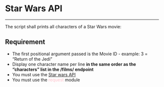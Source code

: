 # Star Wars API
---
The script shall prints all characters of a Star Wars movie:

## Requirement
* The first positional argument passed is the Movie ID - example: 3 = “Return of the Jedi”
* Display one character name per line **in the same order as the “characters” list in the /films/ endpoint**
* You must use the [Star wars API](https://swapi-api.alx-tools.com/)
* You must use the <span style="color: pink"> request </span> module
